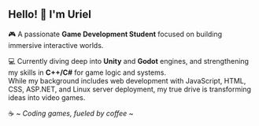 ## Hello! 👋 I'm Uriel ##

🎮 A passionate **Game Development Student** focused on building immersive interactive worlds.

💻 Currently diving deep into **Unity** and **Godot** engines, and strengthening my skills in **C++/C#** for game logic and systems. 
<br>While my background includes web development with JavaScript, HTML, CSS, ASP.NET, and Linux server deployment, my true drive is transforming ideas into video games.

☕ ~ _Coding games, fueled by coffee_ ~
<!--
**UrieLara/urielara** is a ✨ _special_ ✨ repository because its `README.md` (this file) appears on your GitHub profile.

Here are some ideas to get you started:

- 🔭 I’m currently working on ...
- 🌱 I’m currently learning ...
- 👯 I’m looking to collaborate on ...
- 🤔 I’m looking for help with ...
- 💬 Ask me about ...
- 📫 How to reach me: ...
- 😄 Pronouns: ...
- ⚡ Fun fact: ...
-->
